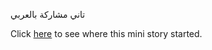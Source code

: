تاني مشاركة بالعربي

Click [here](https://github.com/udacity/create-your-own-adventure/blob/master/arabic/salamoAlikom.md) 
to see where this mini story started.
